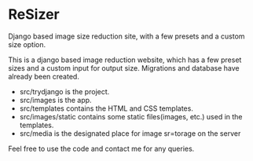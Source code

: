# ReSizer
Django based image size reduction site, with a few presets and a custom size option.

This is a django based image reduction website, which has a few preset sizes and a custom input for output size.
Migrations and database have already been created.

- src/trydjango is the project.
- src/images is the app.
- src/templates contains the HTML and CSS templates.
- src/images/static contains some static files(images, etc.) used in the templates.
- src/media is the designated place for image sr=torage on the server

Feel free to use the code and contact me for any queries.
